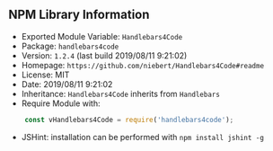 ## NPM Library Information
* Exported Module Variable: `Handlebars4Code`
* Package:  `handlebars4code`
* Version:  `1.2.4`   (last build 2019/08/11 9:21:02)
* Homepage: `https://github.com/niebert/Handlebars4Code#readme`
* License:  MIT
* Date:     2019/08/11 9:21:02
* Inheritance: `Handlebars4Code` inherits from `Handlebars`
* Require Module with:
```javascript
    const vHandlebars4Code = require('handlebars4code');
```
* JSHint: installation can be performed with `npm install jshint -g`
